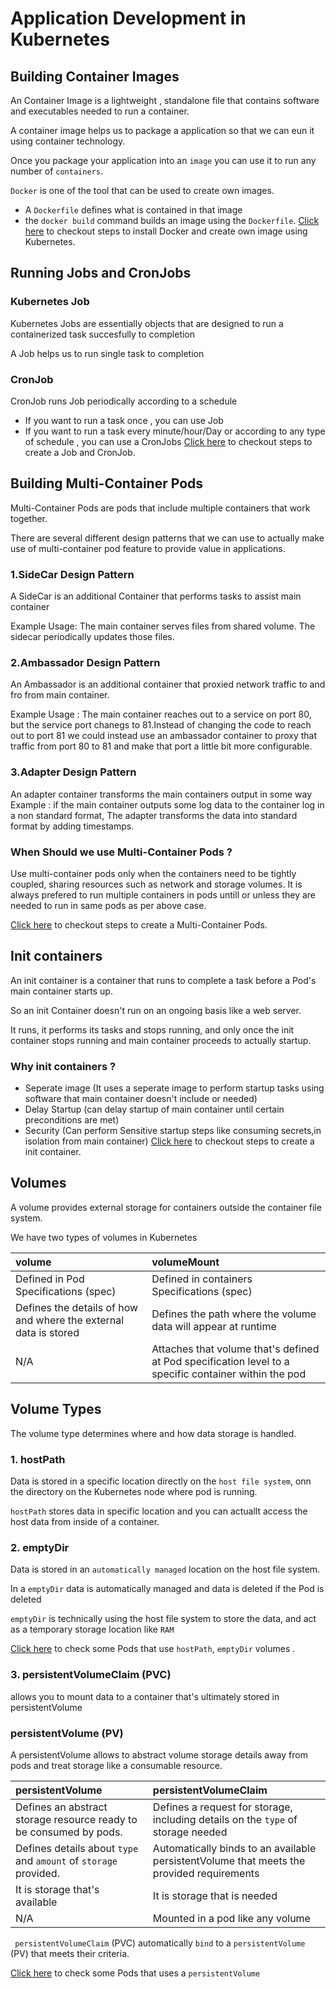 # Application Development in Kubernetes
## Building Container Images
An Container Image is a lightweight , standalone file that contains software and executables needed to run a container.

A container image helps us to package a application so that we can eun it using container technology.

Once you package your application into an `image` you can use it to run any number of `containers`. 

`Docker` is one of the tool that can be used to create own images.
- A `Dockerfile` defines what is contained in that image
- the `docker build` command builds an image using the `Dockerfile`.
[Click here](https://github.com/venkatavarunp/CKAD-Prep/blob/main/ContainerImageDev.md) to checkout steps to install Docker and create own image using Kubernetes.
## Running Jobs and CronJobs
### Kubernetes Job 
Kubernetes Jobs are essentially objects that are designed to run a containerized task succesfully to completion

A Job helps us to run single task to completion 

### CronJob  
CronJob runs Job periodically according to a schedule

- If you want to run a task once , you can use Job
- If you want to run a task every minute/hour/Day or according to any type of schedule , you can use a CronJobs
[Click here](https://github.com/venkatavarunp/CKAD-Prep/blob/main/JobsCronJobs.md) to checkout steps to create a Job and CronJob.

## Building Multi-Container Pods
Multi-Container Pods are pods that include multiple containers that work together.

There are several different design patterns that we can use to actually make use of multi-container pod feature to provide value in applications.

### 1.SideCar Design Pattern 
A SideCar is an additional Container that performs tasks to assist main container

Example Usage: The main container serves files from shared volume. The sidecar periodically updates those files.

### 2.Ambassador Design Pattern
An Ambassador is an additional container that proxied network traffic to and fro from main container.

Example Usage : The main container reaches out to a service on port 80, but the service port chanegs to 81.Instead of changing the code to reach out to port 81 we could instead use an ambassador container to proxy that traffic from port 80 to 81 and make that port a little bit more configurable.

### 3.Adapter Design Pattern
An adapter container transforms the main containers output in some way
Example : if the main container outputs some log data to the container log in a non standard format, The adapter transforms the data into standard format by adding timestamps.

### When Should we use Multi-Container Pods ?
Use multi-container pods only when the containers need to be tightly coupled, sharing resources such as network and storage volumes.
It is always prefered to run multiple containers in pods untill or unless they are needed to run in same pods as per above case.

[Click here](https://github.com/venkatavarunp/CKAD-Prep/blob/main/MultiContainerPods.md) to checkout steps to create a Multi-Container Pods.

## Init containers
An init container is a container that runs to complete a task before a Pod's main container starts up.

So an init Container doesn't run on an ongoing basis like a web server.

It runs, it performs its tasks and stops running, and only once the init container stops running and main container proceeds to actually startup.

### Why init containers ?
- Seperate image (It uses a seperate image to perform startup tasks using software that main container doesn't include or needed)
- Delay Startup (can delay startup of main container until certain preconditions are met)
- Security (Can perform Sensitive startup steps like consuming secrets,in isolation from main container)
[Click here](https://github.com/venkatavarunp/CKAD-Prep/blob/main/InitContainer.md) to checkout steps to create a init container.
## Volumes
A volume provides external storage for containers outside the container file system.

We have two types of volumes in Kubernetes

| volume | volumeMount     | 
| :-------- | :------- | 
| Defined in Pod Specifications (spec)      | Defined in containers Specifications (spec) | 
| Defines the details of how and where the external data is stored | Defines the path where the volume data will appear at runtime | 
| N/A | Attaches that volume that's defined at Pod specification level to a specific container within the pod |

## Volume Types
The volume type determines where and how data storage is handled.
### 1. hostPath
Data is stored in a specific location directly on the  `host file system`, onn the directory on the Kubernetes node where pod is running.

`hostPath` stores data in specific location and you can actuallt access the host data from inside of a container.
### 2. emptyDir
Data is stored in an `automatically managed` location on the host file system. 

In a `emptyDir` data is automatically managed and data is deleted if the Pod is deleted

`emptyDir` is technically using the host file system to store the data, and act as a temporary storage location like `RAM`

[Click here](https://github.com/venkatavarunp/CKAD-Prep/blob/main/InitContainer.md) to check some Pods that use `hostPath`, `emptyDir` volumes .
### 3. persistentVolumeClaim (PVC)
allows you to mount data to a container that's ultimately stored in persistentVolume

### persistentVolume (PV)
A persistentVolume allows to abstract volume storage details away from pods and treat storage like a consumable resource.

| persistentVolume | persistentVolumeClaim | 
| :-------- | :------- | 
| Defines an abstract storage resource ready to be consumed by pods. | Defines a request for storage, including details on the `type` of storage needed | 
| Defines details about  `type` and `amount` of `storage` provided. | Automatically binds to an available persistentVolume that meets the provided requirements | 
| It is storage that's available | It is storage that is needed |
|N/A|Mounted in a pod like any volume |

` persistentVolumeClaim` (PVC)  automatically `bind` to a `persistentVolume` (PV) that meets their criteria.

[Click here](https://github.com/venkatavarunp/CKAD-Prep/blob/main/InitContainer.md) to check some Pods that uses a `persistentVolume`
